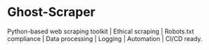 # Ghost-Scraper
Python-based web scraping toolkit | Ethical scraping | Robots.txt compliance | Data processing | Logging | Automation | CI/CD ready.
